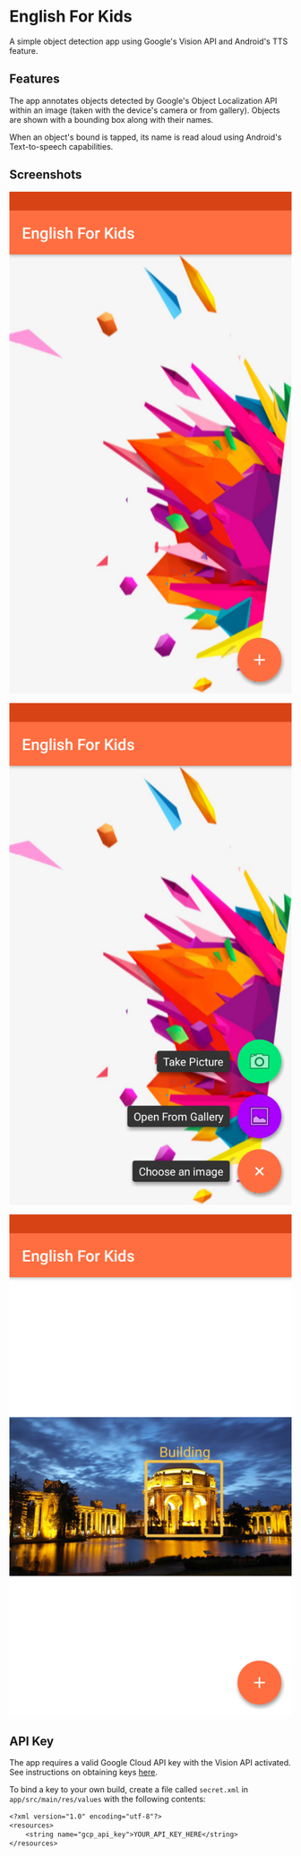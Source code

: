 # English For Kids
A simple object detection app using Google's Vision API and Android's TTS feature.

## Features
The app annotates objects detected by Google's Object Localization API within an image (taken with the device's camera or from gallery). Objects are shown with a bounding box along with their names.

When an object's bound is tapped, its name is read aloud using Android's Text-to-speech capabilities.

## Screenshots
![Screenshot](images/screenshot_1.png)

![Screenshot](images/screenshot_2.png)

![Screenshot](images/screenshot_3.png)

## API Key
The app requires a valid Google Cloud API key with the Vision API activated. See instructions on obtaining keys [here](https://cloud.google.com/docs/authentication/).

To bind a key to your own build, create a file called `secret.xml` in `app/src/main/res/values` with the following contents:
```
<?xml version="1.0" encoding="utf-8"?>
<resources>
    <string name="gcp_api_key">YOUR_API_KEY_HERE</string>
</resources>
```
